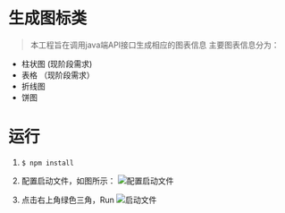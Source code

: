 # 生成图标类
> 本工程旨在调用java端API接口生成相应的图表信息
> 主要图表信息分为：
* 柱状图 (现阶段需求)
* 表格 （现阶段需求）
* 折线图
* 饼图

# 运行
1. `$ npm install`

2. 配置启动文件，如图所示：
![配置启动文件](/public/images/config.jpg "启动文件配置图")

3. 点击右上角绿色三角，Run
![启动文件](/public/images/run.jpg "启动文件")
